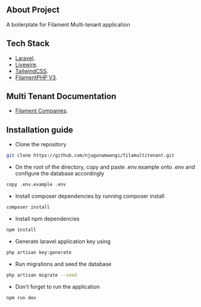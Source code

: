 ## About Project

A boilerplate for Filament Multi-tenant application

## Tech Stack

- [Laravel](https://laravel.com).
- [Livewire](https://livewire.laravel.com).
- [TailwindCSS](https://tailwindcss.com).
- [FilamentPHP V3](https://filamentphp.com).

## Multi Tenant Documentation

- [Filament Companies](https://filamentphp.com/plugins/andrew-wallo-companies).

## Installation guide

- Clone the repository

```bash
git clone https://github.com/njugunamwangi/filamultitenant.git
```
- On the root of the directory, copy and paste .env.example onto .env and configure the database accordingly
 ```bash
copy .env.example .env
```

- Install composer dependencies by running composer install
 ```bash
composer install
```

- Install npm dependencies
```bash
npm install
```

- Generate laravel application key using 
```bash
php artisan key:generate
```

- Run migrations and seed the database
```bash
php artisan migrate --seed
```

- Don't forget to run the application
```bash
npm run dev
```

